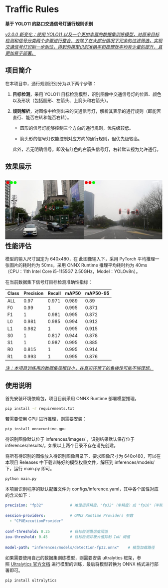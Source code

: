 # Traffic Rules

**基于 YOLO11 的路口交通信号灯通行规则识别**

*<u>v2.0.0 新变化：使用 YOLO11 以及一个更加丰富的数据集训练模型，对原来目标检测和信号分类两个步骤进行整合，去除了在大部分情况下冗余的过滤筛选，实现交通信号灯识别一步到位，得到的模型识别准确率和推理效率均有少量的提升，且更加易于部署。</u>*

## 项目简介

在本项目中，通行规则识别分为以下两个步骤：

1. **目标检测**，采用 YOLO11 目标检测模型，识别图像中交通信号灯的位置、颜色以及形状（包括圆形、左箭头、上箭头和右箭头）。

2. **规则解析**，对图像中检测出来的交通信号灯，解析其表示的通行规则（即能否直行、能否左转和能否右转）。
   
   - 圆形的信号灯能够控制三个方向的通行规则，优先级较低。
   
   - 箭头形的信号灯仅能控制对应方向的通行规则，但优先级较高。
   
   此外，若无明确信号，即没有红色的右箭头信号灯，右转默认视为允许通行。

## 效果展示

![](assets/example.jpg)
性能评估
----

模型的输入尺寸固定为 640x480，在 此图像输入下，采用 PyTorch 平均推理一张图片的耗时约为 50ms，采用 ONNX Runtime 推理平均耗时约为 40ms（CPU：11th Intel Core i5-1155G7 2.50GHz，Model：YOLOv8n）。

在当前数据集下信号灯目标检测准确性指标：

| Class | Precision | Recall | mAP50 | mAP50-95 |
| ----- | --------- | ------ | ----- | -------- |
| ALL   | 0.97      | 0.971  | 0.989 | 0.89     |
| F0    | 0.99      | 1      | 0.995 | 0.871    |
| F1    | 1         | 0.981  | 0.995 | 0.872    |
| L0    | 0.981     | 0.985  | 0.994 | 0.912    |
| L1    | 0.982     | 1      | 0.995 | 0.915    |
| S0    | 1         | 0.817  | 0.944 | 0.878    |
| S1    | 1         | 0.987  | 0.995 | 0.885    |
| R0    | 0.815     | 1      | 0.995 | 0.914    |
| R1    | 0.993     | 1      | 0.995 | 0.876    |

*<u>注：本项目训练用的数据集规模较小，在真实环境下的鲁棒性可能不够理想。</u>*

使用说明
----

首先安装环境依赖包，项目目前采用 ONNX Runtime 部署模型推理。

```bash
pip install -r requirements.txt
```

若需要使用 GPU 进行推理，则需要安装：

```bash
pip install onnxruntime-gpu
```

待识别图像默认位于 inferences/images/ ，识别结果默认保存位于 inferences/results/，如果以上两个目录不存在请先创建。

将所有待识别的图像放入待识别图像目录下，要求图像尺寸为 640x480，可以在本项目 Releases 中下载训练好的模型权重文件，解压到 inferences/models/ 下，运行 main.py 即可。

```bash
python main.py
```

本项目识别程序的默认配置文件为 configs/inference.yaml，其中各个属性对应的含义如下：

```yaml
precision: "fp32"            # 推理运算精度，"fp32"（单精度）或 "fp16"（半精度）

session-providers:           # ONNX Runtime Providers 参数
  - "CPUExecutionProvider"

conf-threshold: 0.25         # 目标检测置信度阈值
iou-threshold: 0.45          # 目标检测非极大值抑制 IoU 阈值

model-path: "inferences/models/detection-fp32.onnx"    # 模型加载路径
```

如果需要使用自己的数据集训练模型，则需要安装 ultralytics 框架，参照 [Ultralytics 官方文档](https://docs.ultralytics.com/) 进行模型的训练，最后将模型转换为 ONNX 格式进行部署即可。

```bash
pip install ultralytics
```


